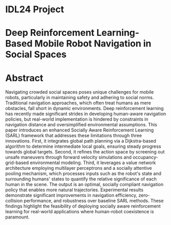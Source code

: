 # IDL24 Project

# Deep Reinforcement Learning-Based Mobile Robot Navigation in Social Spaces

# Abstract

Navigating crowded social spaces poses unique challenges for mobile robots, particularly in maintaining safety and adhering to social norms. Traditional navigation approaches, which often treat humans as mere obstacles, fall short in dynamic environments. Deep reinforcement learning has recently made significant strides in developing human-aware navigation policies, but real-world implementation is hindered by constraints in navigation distance and oversimplified environmental assumptions. This paper introduces an enhanced Socially Aware Reinforcement Learning (SARL) framework that addresses these limitations through three innovations. First, it integrates global path planning via a Dijkstra-based algorithm to determine intermediate local goals, ensuring steady progress towards global targets. Second, it refines the action space by screening out unsafe maneuvers through forward velocity simulations and occupancy-grid-based environmental modeling. Third, it leverages a value network architecture employing multilayer perceptrons and a socially attentive pooling mechanism, which processes inputs such as the robot's state and surrounding humans' states to quantify the relative significance of each human in the scene. The output is an optimal, socially compliant navigation policy that enables more natural trajectories. Experimental results demonstrate significant improvements in navigation efficiency, zero-collision performance, and robustness over baseline SARL methods. These findings highlight the feasibility of deploying socially aware reinforcement learning for real-world applications where human-robot coexistence is paramount.
